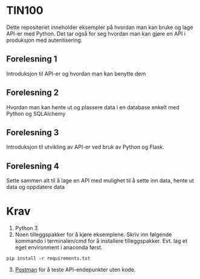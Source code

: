 # TIN100

Dette repositeriet inneholder eksempler på hvordan man kan bruke og lage API-er med Python. Det tar også for seg hvordan man kan gjøre en API i produksjon med autentisering.


## Forelesning 1

Introduksjon til API-er og hvordan man kan benytte dem

## Forelesning 2

Hvordan man kan hente ut og plassere data i en database enkelt med Python og SQLAlchemy

## Forelesning 3

Introduksjon til utvikling av API-er ved bruk av Python og Flask. 

## Forelesning 4
Sette sammen alt til å lage en API med mulighet til å sette inn data, hente ut data og oppdatere data
    
# Krav
1. Python 3
2. Noen tilleggspakker for å kjøre eksemplene. 
    Skriv inn følgende kommando i terminalen/cmd for å installere tilleggspakker. Evt. lag et eget environment i anaconda først. 
```console
pip install -r requirements.txt
```

3. [Postman](https://www.postman.com/) for å teste API-endepunkter uten kode. 